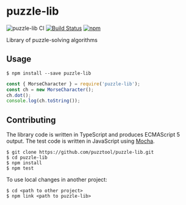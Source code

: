 # puzzle-lib

![puzzle-lib CI](https://github.com/puzztool/puzzle-lib/workflows/puzzle-lib%20CI/badge.svg)
[![Build Status](https://travis-ci.com/puzztool/puzzle-lib.svg?branch=master)](https://travis-ci.com/puzztool/puzzle-lib)
[![npm](https://img.shields.io/npm/v/puzzle-lib.svg)](https://www.npmjs.com/package/puzzle-lib)

Library of puzzle-solving algorithms

## Usage

```console
$ npm install --save puzzle-lib
```

```js
const { MorseCharacter } = require('puzzle-lib');
const ch = new MorseCharacter();
ch.dot();
console.log(ch.toString());
```

## Contributing

The library code is written in TypeScript and produces ECMAScript 5 output. The test code is written in JavaScript using
[Mocha](https://mochajs.org/).

```console
$ git clone https://github.com/puzztool/puzzle-lib.git
$ cd puzzle-lib
$ npm install
$ npm test
```

To use local changes in another project:

```console
$ cd <path to other project>
$ npm link <path to puzzle-lib>
```
